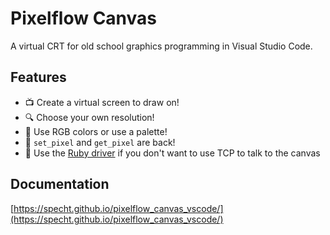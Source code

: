 # Pixelflow Canvas

A virtual CRT for old school graphics programming in Visual Studio Code.

## Features

- 📺 Create a virtual screen to draw on!
- 🔍 Choose your own resolution!
- 🎨 Use RGB colors or use a palette!
- 🧟 `set_pixel` and `get_pixel` are back!
- 💎 Use the [Ruby driver](https://github.com/specht/pixelflow_canvas_ruby) if you don't want to use TCP to talk to the canvas

## Documentation

[https://specht.github.io/pixelflow_canvas_vscode/](https://specht.github.io/pixelflow_canvas_vscode/)